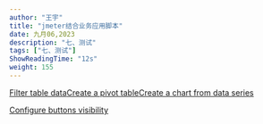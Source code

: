 ```yaml
---
author: "王宇"
title: "jmeter结合业务应用脚本"
date: 九月06,2023
description: "七、测试"
tags: ["七、测试"]
ShowReadingTime: "12s"
weight: 155
---
```

[Filter table data](#)[Create a pivot table](#)[Create a chart from data series](#)

[Configure buttons visibility](/users/tfac-settings.action)